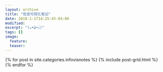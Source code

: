 ```yaml
---
layout: archive
title: "信息可视化笔记"
date: 2018-1-1T14:25:45-04:00
modified:
excerpt: "(๑•̀ω•́๑)"
tags: []
image: 
  feature: 
  teaser:
---
```



<div class="tiles">
{% for post in site.categories.infovisnotes %}
  {% include post-grid.html %}
{% endfor %}
</div><!-- /.tiles 把所有categories 有 infovisnotes 的列出来-->